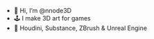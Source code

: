 - 🐢 Hi, I’m @nnode3D
- 🕹️ I make 3D art for games
- 🧰 Houdini, Substance, ZBrush & Unreal Engine
<!---- 💞️ I’m looking to collaborate on ...
//- 📫 How to reach me ...--->

<!---
nnode3D/nnode3D is a ✨ special ✨ repository because its `README.md` (this file) appears on your GitHub profile.
You can click the Preview link to take a look at your changes.
--->
